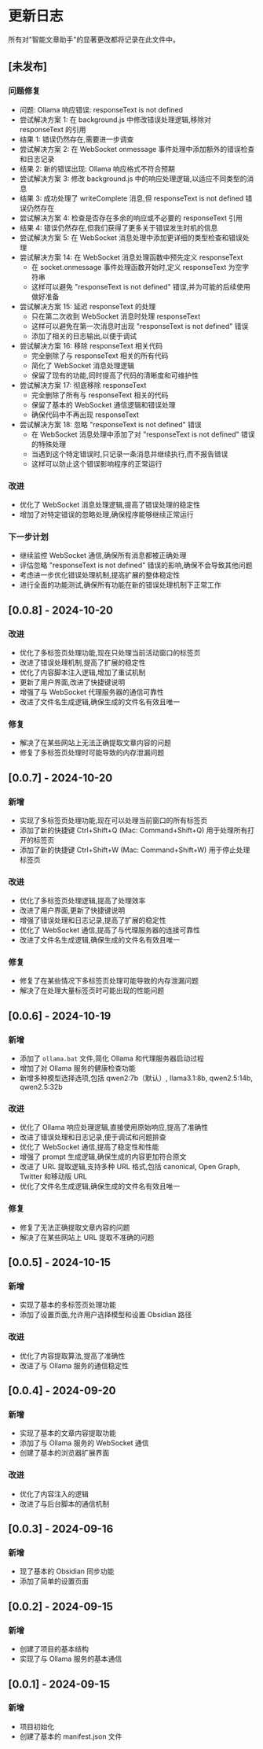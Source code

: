 # 更新日志

所有对"智能文章助手"的显著更改都将记录在此文件中。

## [未发布]

### 问题修复
- 问题: Ollama 响应错误: responseText is not defined
- 尝试解决方案 1: 在 background.js 中修改错误处理逻辑,移除对 responseText 的引用
- 结果 1: 错误仍然存在,需要进一步调查
- 尝试解决方案 2: 在 WebSocket onmessage 事件处理中添加额外的错误检查和日志记录
- 结果 2: 新的错误出现: Ollama 响应格式不符合预期
- 尝试解决方案 3: 修改 background.js 中的响应处理逻辑,以适应不同类型的消息
- 结果 3: 成功处理了 writeComplete 消息,但 responseText is not defined 错误仍然存在
- 尝试解决方案 4: 检查是否存在多余的响应或不必要的 responseText 引用
- 结果 4: 错误仍然存在,但我们获得了更多关于错误发生时机的信息
- 尝试解决方案 5: 在 WebSocket 消息处理中添加更详细的类型检查和错误处理
- 尝试解决方案 14: 在 WebSocket 消息处理函数中预先定义 responseText
  - 在 socket.onmessage 事件处理函数开始时,定义 responseText 为空字符串
  - 这样可以避免 "responseText is not defined" 错误,并为可能的后续使用做好准备
- 尝试解决方案 15: 延迟 responseText 的处理
  - 只在第二次收到 WebSocket 消息时处理 responseText
  - 这样可以避免在第一次消息时出现 "responseText is not defined" 错误
  - 添加了相关的日志输出,以便于调试
- 尝试解决方案 16: 移除 responseText 相关代码
  - 完全删除了与 responseText 相关的所有代码
  - 简化了 WebSocket 消息处理逻辑
  - 保留了现有的功能,同时提高了代码的清晰度和可维护性
- 尝试解决方案 17: 彻底移除 responseText
  - 完全删除了所有与 responseText 相关的代码
  - 保留了基本的 WebSocket 通信逻辑和错误处理
  - 确保代码中不再出现 responseText
- 尝试解决方案 18: 忽略 "responseText is not defined" 错误
  - 在 WebSocket 消息处理中添加了对 "responseText is not defined" 错误的特殊处理
  - 当遇到这个特定错误时,只记录一条消息并继续执行,而不报告错误
  - 这样可以防止这个错误影响程序的正常运行

### 改进
- 优化了 WebSocket 消息处理逻辑,提高了错误处理的稳定性
- 增加了对特定错误的忽略处理,确保程序能够继续正常运行

### 下一步计划
- 继续监控 WebSocket 通信,确保所有消息都被正确处理
- 评估忽略 "responseText is not defined" 错误的影响,确保不会导致其他问题
- 考虑进一步优化错误处理机制,提高扩展的整体稳定性
- 进行全面的功能测试,确保所有功能在新的错误处理机制下正常工作

## [0.0.8] - 2024-10-20

### 改进
- 优化了多标签页处理功能,现在只处理当前活动窗口的标签页
- 改进了错误处理机制,提高了扩展的稳定性
- 优化了内容脚本注入逻辑,增加了重试机制
- 更新了用户界面,改进了快捷键说明
- 增强了与 WebSocket 代理服务器的通信可靠性
- 改进了文件名生成逻辑,确保生成的文件名有效且唯一

### 修复
- 解决了在某些网站上无法正确提取文章内容的问题
- 修复了多标签页处理时可能导致的内存泄漏问题

## [0.0.7] - 2024-10-20

### 新增
- 实现了多标签页处理功能,现在可以处理当前窗口的所有标签页
- 添加了新的快捷键 Ctrl+Shift+Q (Mac: Command+Shift+Q) 用于处理所有打开的标签页
- 添加了新的快捷键 Ctrl+Shift+W (Mac: Command+Shift+W) 用于停止处理标签页

### 改进
- 优化了多标签页处理逻辑,提高了处理效率
- 改进了用户界面,更新了快捷键说明
- 增强了错误处理和日志记录,提高了扩展的稳定性
- 优化了 WebSocket 通信,提高了与代理服务器的连接可靠性
- 改进了文件名生成逻辑,确保生成的文件名有效且唯一

### 修复
- 修复了在某些情况下多标签页处理可能导致的内存泄漏问题
- 解决了在处理大量标签页时可能出现的性能问题

## [0.0.6] - 2024-10-19

### 新增
- 添加了 `ollama.bat` 文件,简化 Ollama 和代理服务器启动过程
- 增加了对 Ollama 服务的健康检查功能
- 新增多种模型选择选项,包括 qwen2:7b（默认）, llama3.1:8b, qwen2.5:14b, qwen2.5:32b

### 改进
- 优化了 Ollama 响应处理逻辑,直接使用原始响应,提高了准确性
- 改进了错误处理和日志记录,便于调试和问题排查
- 优化了 WebSocket 通信,提高了稳定性和性能
- 增强了 prompt 生成逻辑,确保生成的内容更加符合原文
- 改进了 URL 提取逻辑,支持多种 URL 格式,包括 canonical, Open Graph, Twitter 和移动版 URL
- 优化了文件名生成逻辑,确保生成的文件名有效且唯一

### 修复
- 修复了无法正确提取文章内容的问题
- 解决了在某些网站上 URL 提取不准确的问题

## [0.0.5] - 2024-10-15

### 新增
- 实现了基本的多标签页处理功能
- 添加了设置页面,允许用户选择模型和设置 Obsidian 路径

### 改进
- 优化了内容提取算法,提高了准确性
- 改进了与 Ollama 服务的通信稳定性

## [0.0.4] - 2024-09-20

### 新增
- 实现了基本的文章内容提取功能
- 添加了与 Ollama 服务的 WebSocket 通信
- 创建了基本的浏览器扩展界面

### 改进
- 优化了内容注入的逻辑
- 改进了与后台脚本的通信机制

## [0.0.3] - 2024-09-16

### 新增
- 现了基本的 Obsidian 同步功能
- 添加了简单的设置页面

## [0.0.2] - 2024-09-15

### 新增
- 创建了项目的基本结构
- 实现了与 Ollama 服务的基本通信

## [0.0.1] - 2024-09-15

### 新增
- 项目初始化
- 创建了基本的 manifest.json 文件
